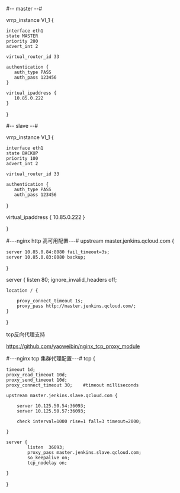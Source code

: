 
#-- master --#

vrrp_instance VI_1 {

    interface eth1
    state MASTER
    priority 200
    advert_int 2

    virtual_router_id 33

    authentication {
       auth_type PASS
       auth_pass 123456
    }

    virtual_ipaddress {
       10.85.0.222
    }

}

#-- slave --#

vrrp_instance VI_1 {

    interface eth1
    state BACKUP
    priority 100
    advert_int 2

    virtual_router_id 33
    
    authentication {
       auth_type PASS
       auth_pass 123456
   }

   virtual_ipaddress {
      10.85.0.222
   }

}
   
#---nginx http 高可用配置---#
upstream master.jenkins.qcloud.com {

    server 10.85.0.84:8080 fail_timeout=3s;
    server 10.85.0.83:8080 backup;

}

server {
    listen       80;
    ignore_invalid_headers off;

    

    location / {

        proxy_connect_timeout 1s;
        proxy_pass http://master.jenkins.qcloud.com/;
    }

}

tcp反向代理支持

https://github.com/yaoweibin/nginx_tcp_proxy_module

#---nginx tcp 集群代理配置---#
tcp {

    timeout 1d;     
    proxy_read_timeout 10d;
    proxy_send_timeout 10d;
    proxy_connect_timeout 30;    #timeout milliseconds

    upstream master.jenkins.slave.qcloud.com {

        server 10.125.50.54:36093;
        server 10.125.50.57:36093;
  
        check interval=1000 rise=1 fall=3 timeout=2000;

    }

    server {
            listen  36093;
            proxy_pass master.jenkins.slave.qcloud.com;
            so_keepalive on;
            tcp_nodelay on;

    }


}
